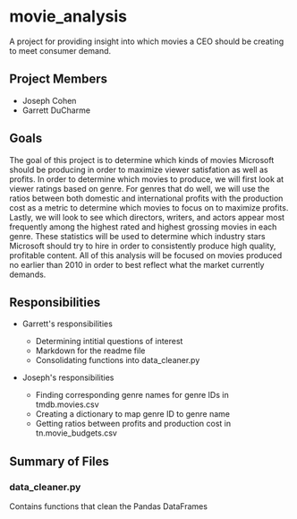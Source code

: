 # movie_analysis
A project for providing insight into which movies a CEO should be creating to meet consumer demand.

## Project Members

- Joseph Cohen
- Garrett DuCharme

## Goals

The goal of this project is to determine which kinds of movies Microsoft should be producing in order to maximize viewer satisfation as well as profits. In order to determine which movies to produce, we will first look at viewer ratings based on genre. For genres that do well, we will use the ratios between both domestic and international profits with the production cost as a metric to determine which movies to focus on to maximize profits. Lastly, we will look to see which directors, writers, and actors appear most frequently among the highest rated and highest grossing movies in each genre. These statistics will be used to determine which industry stars Microsoft should try to hire in order to consistently produce high quality, profitable content. All of this analysis will be focused on movies produced no earlier than 2010 in order to best reflect what the market currently demands.

## Responsibilities
    
- Garrett's responsibilities
    - Determining intitial questions of interest
    - Markdown for the readme file
    - Consolidating functions into data_cleaner.py
    
- Joseph's responsibilities
    - Finding corresponding genre names for genre IDs in tmdb.movies.csv
    - Creating a dictionary to map genre ID to genre name
    - Getting ratios between profits and production cost in tn.movie_budgets.csv
    
## Summary of Files

### data_cleaner.py

Contains functions that clean the Pandas DataFrames